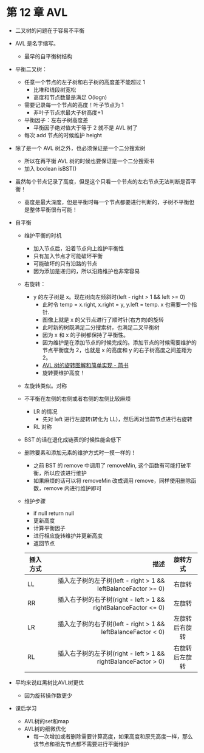 # 第 12 章 AVL

- 二叉树的问题在于容易不平衡
- AVL 是名字缩写。
  - 最早的自平衡树结构
- 平衡二叉树：

  - 任意一个节点的左子树和右子树的高度差不能超过 1
    - 比堆和线段树宽松
    - 高度和节点数量是满足 O(logn)
  - 需要记录每一个节点的高度！叶子节点为 1
    - 非叶子节点求最大子树高度+1
  - 平衡因子：左右子树高度差
    - 平衡因子绝对值大于等于 2 就不是 AVL 树了
  - 每次 add 节点的时候维护 height

- 除了是一个 AVL 树之外，也必须保证是一个二分搜索树
  - 所以在再平衡 AVL 树的时候也要保证是一个二分搜索书
  - 加入 boolean isBST()
- 虽然每个节点记录了高度，但是这个只看一个节点的左右节点无法判断是否平衡！

  - 高度是最大深度，但是平衡时每一个节点都要进行判断的，子树不平衡但是整体平衡很有可能！

- 自平衡

  - 维护平衡的时机
    - 加入节点后，沿着节点向上维护平衡性
    - 只有加入节点才可能破坏平衡
    - 可能破坏的只有沿路的节点
    - 因为添加是递归的，所以沿路维护也非常容易
  - 右旋转：
    - y 的左子树是 x。现在树向左倾斜时(left - right > 1 && left >= 0)
      - 此时令 temp = x.right, x.right = y, y.left = temp. x 也需要一个指针.
      - 图像上就是 x 的父节点进行了顺时针(右方向)的旋转
      - 此时新的树既满足二分搜索树，也满足二叉平衡树
      - 因为 x 和 x 的子树都保持了平衡性。
      - 因为维护是在添加节点的时候完成的。添加节点的时候需要维护的节点平衡度为 2，也就是
        x 的高度和 y 的右子树高度之间差距为 2。
      - [AVL 树的旋转图解和简单实现 - 简书](https://www.jianshu.com/p/6988699625d5)
      - 旋转要维护高度！
  - 左旋转类似。对称
  - 不平衡在左侧的右侧或者右侧的左侧比较麻烦
    - LR 的情况
      - 先对 left 进行左旋转(转化为 LL)，然后再对当前节点进行右旋转
    - RL 对称
  - BST 的话在退化成链表的时候性能会低下

  - 删除要素和添加元素的维护方式时一摸一样的！
    - 之前 BST 的 remove 中调用了 removeMin, 这个函数有可能打破平衡，所以应该进行维护
    - 如果麻烦的话可以将 removeMin 改成调用 remove，同样使用删除函数，remove 内进行维护即可
  - 维护步骤
    - if null return null
    - 更新高度
    - 计算平衡因子
    - 进行相应旋转维护并更新高度
    - 返回节点


    | 插入方式        | 描述    |  旋转方式  |
    | --------   | -----:   | :----: |
    | LL        | 插入左子树的左子树(left - right > 1 && leftBalanceFactor >= 0)      |   右旋转    |
    | RR        | 插入右子树的右子树(right - left > 1 && rightBalanceFactor <= 0)      |   左旋转    |
    | LR        | 插入左子树的右子树(left - right > 1 && leftBalanceFactor < 0)      |   左旋转后右旋转    |
    | RL        | 插入右子树的左子树(right - left > 1 && rightBalanceFactor > 0)      |   右旋转后左旋转     |

- 平均来说红黑树比AVL树更优
  - 因为旋转操作数更少

- 课后学习
  - AVL树的set和map
  - AVL树的细微优化
    - 每一次增加或者删除需要计算高度，如果高度和原先高度一样，那么该节点和祖先节点都不需要进行平衡维护

